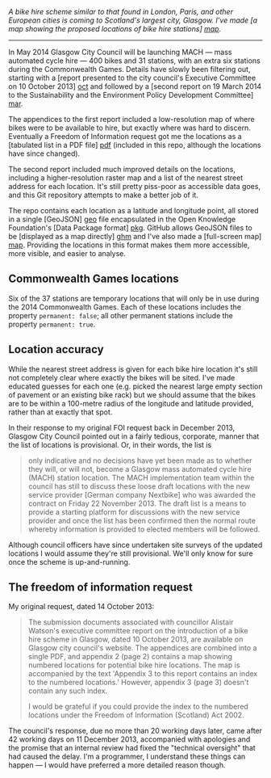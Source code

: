 *A bike hire scheme similar to that found in London, Paris, and other
European cities is coming to Scotland's largest city, Glasgow. I've made
[a map showing the proposed locations of bike hire stations] [map].*

---

In May 2014 Glasgow City Council will be launching MACH — mass
automated cycle hire — 400 bikes and 31 stations, with an extra six
stations during the Commonwealth Games. Details have slowly been
filtering out, starting with a [report presented to the city council's
Executive Committee on 10 October 2013] [oct] and followed by a [second
report on 19 March 2014 to the Sustainability and the Environment Policy
Development Committee] [mar].

The appendices to the first report included a low-resolution map of
where bikes were to be available to hire, but exactly where was hard to
discern. Eventually a Freedom of Information request got me the
locations as a [tabulated list in a PDF file] [pdf] (included in this
repo, although the locations have since changed).

The second report included much improved details on the locations,
including a higher-resolution raster map and a list of the nearest
street address for each location. It's still pretty piss-poor as
accessible data goes, and this Git repository attempts to make a better
job of it.

The repo contains each location as a latitude and longitude point, all
stored in a single [GeoJSON] [geo] file encapsulated in the Open
Knowledge Foundation's [Data Package format] [pkg]. GitHub allows
GeoJSON files to be [displayed as a map directly] [ghm] and I've also
made a [full-screen map] [map]. Providing the locations in this format
makes them more accessible, more visible, and easier to analyse.


Commonwealth Games locations
----------------------------

Six of the 37 stations are temporary locations that will only be in use
during the 2014 Commonwealth Games. Each of these locations includes the
property `permanent: false`; all other permanent stations include the
property `permanent: true`.


Location accuracy
-----------------

While the nearest street address is given for each bike hire location
it's still not completely clear where exactly the bikes will be sited.
I've made educated guesses for each one (e.g. picked the nearest large
empty section of pavement or an existing bike rack) but we should assume
that the bikes are to be within a 100-metre radius of the longitude and
latitude provided, rather than at exactly that spot.

In their response to my original FOI request back in December 2013,
Glasgow City Council pointed out in a fairly tedious, corporate, manner
that the list of locations is provisional. Or, in their words, the list
is

> only indicative and no decisions have yet been made as to whether they
> will, or will not, become a Glasgow mass automated cycle hire (MACH)
> station location. The MACH implementation team within the council has
> still to discuss these loose draft locations with the new service
> provider [German company Nextbike] who was awarded the contract on
> Friday 22 November 2013. The draft list is a means to provide a
> starting platform for discussions with the new service provider and
> once the list has been confirmed then the normal route whereby
> information is provided to elected members will be followed.

Although council officers have since undertaken site surveys of the
updated locations I would assume they're still provisional. We'll only
know for sure once the scheme is up-and-running.


The freedom of information request
----------------------------------

My original request, dated 14 October 2013:

> The submission documents associated with councillor Alistair Watson's
> executive committee report on the introduction of a bike hire scheme
> in Glasgow, dated 10 October 2013, are available on Glasgow city
> council's website. The appendices are combined into a single PDF, and
> appendix 2 (page 2) contains a map showing numbered locations for
> potential bike hire locations. The map is accompanied by the text
> 'Appendix 3 to this report contains an index to the numbered
> locations.' However, appendix 3 (page 3) doesn't contain any such
> index.
> 
> I would be grateful if you could provide the index to the numbered
> locations under the Freedom of Information (Scotland) Act 2002.

The council's response, due no more than 20 working days later, came
after 42 working days on 11 December 2013, accompanied with apologies
and the promise that an internal review had fixed the "technical
oversight" that had caused the delay. I'm a programmer, I understand
these things can happen — I would have preferred a more detailed reason
though.


[map]: http://flother.github.io/glasgow-cycle-hire/
[oct]: http://www.glasgow.gov.uk/councillorsandcommittees/submissiondocuments.asp?submissionid=65178
[mar]: http://www.glasgow.gov.uk/councillorsandcommittees/submissiondocuments.asp?submissionid=68243
[pdf]: http://github.com/flother/glasgow-cycle-hire/raw/master/foi_station_list.pdf
[geo]: http://geojson.org/
[pkg]: http://data.okfn.org/standards/data-package
[ghm]: https://github.com/flother/glasgow-cycle-hire/blob/master/stations.geojson
